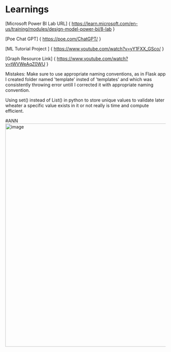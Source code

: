 # Learnings
[Microsoft Power BI Lab URL] { https://learn.microsoft.com/en-us/training/modules/design-model-power-bi/8-lab }

[Poe Chat GPT] { https://poe.com/ChatGPT/ }

[ML Tutorial Project ] { https://www.youtube.com/watch?v=yY1FXX_GSco/ }

[Graph Resource Link] { https://www.youtube.com/watch?v=tWVWeAqZ0WU }

Mistakes:
Make sure to use appropriate naming conventions, as in Flask app I created folder named 'template' insted of 'templates' and which was consistently throwing error untill I corrected it with appropriate naming convention. 

Using set() instead of List() in python to store unique values to validate later wheater a specific value exists in it or not really is time and compute efficient.

#ANN
<img width="700" alt="image" src="https://github.com/gauravstark80/Learnings/assets/52076806/be792ca0-d976-463c-b454-8a828733b005">
